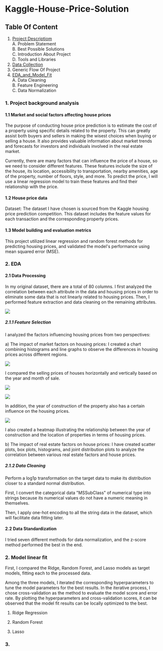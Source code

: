 # Kaggle-House-Price-Solution



## Table Of Content
1. [Project Descriptiom](https://www.kaggle.com/competitions/house-prices-advanced-regression-techniques/overview)<br>
    A. Problem Statement<br>
    B. Best Possible Solutions<br>
    C. Introduction About Project<br>
    D. Tools and Libraries
2. [Data Collection](https://www.kaggle.com/competitions/house-prices-advanced-regression-techniques/overview)
3.  Generic Flow Of Project
4. [EDA_and_Model_Fit](https://github.com/kklsy109/Kaggle-House-Price-Solution/blob/main/Data_Processing.ipynb)<br>
    A. Data Cleaning<br>
    B. Feature Engineering<br>
    C. Data Normalization
    
  
  
### 1. Project background analysis
#### 1.1 Market and social factors affecting house prices

The purpose of conducting house price prediction is to estimate the cost of a property using specific details related to the property. This can greatly assist both buyers and sellers in making the wisest choices when buying or selling a house. It also provides valuable information about market trends and forecasts for investors and individuals involved in the real estate market.

Currently, there are many factors that can influence the price of a house, so we need to consider different features. These features include the size of the house, its location, accessibility to transportation, nearby amenities, age of the property, number of floors, style, and more. To predict the price, I will use a linear regression model to train these features and find their relationship with the price.

#### 1.2 House price data

Dataset: The dataset I have chosen is sourced from the Kaggle housing price prediction competition. This dataset includes the feature values for each transaction and the corresponding property prices.


#### 1.3 Model building and evaluation metrics

This project utilized linear regression and random forest methods for predicting housing prices, and validated the model's performance using mean squared error (MSE).

### 2. EDA


#### 2.1 Data Processing



In my original dataset, there are a total of 80 columns. I first analyzed the correlation between each attribute in the data and housing prices in order to eliminate some data that is not linearly related to housing prices. Then, I performed feature extraction and data cleaning on the remaining attributes.

![](https://github.com/kklsy109/Kaggle-House-Price-Solution/blob/main/Pictures/1.png)


##### 2.1.1 Feature Selection

I analyzed the factors influencing housing prices from two perspectives:

a) The impact of market factors on housing prices:
I created a chart combining histograms and line graphs to observe the differences in housing prices across different regions.

![](https://github.com/kklsy109/Kaggle-House-Price-Solution/blob/main/Pictures/2.png)

I compared the selling prices of houses horizontally and vertically based on the year and month of sale.

![](https://github.com/kklsy109/Kaggle-House-Price-Solution/blob/main/Pictures/3.png)

![](https://github.com/kklsy109/Kaggle-House-Price-Solution/blob/main/Pictures/4.png)

In addition, the year of construction of the property also has a certain influence on the housing prices.

![](https://github.com/kklsy109/Kaggle-House-Price-Solution/blob/main/Pictures/5.png)

I also created a heatmap illustrating the relationship between the year of construction and the location of properties in terms of housing prices.


b) The impact of real estate factors on house prices:
I have created scatter plots, box plots, histograms, and joint distribution plots to analyze the correlation between various real estate factors and house prices.


##### 2.1.2 Data Cleaning

Perform a log1p transformation on the target data to make its distribution closer to a standard normal distribution.


First, I convert the categorical data "MSSubClass" of numerical type into strings because its numerical values do not have a numeric meaning in themselves.





Then, I apply one-hot encoding to all the string data in the dataset, which will facilitate data fitting later.



#### 2.2 Data Standardization

I tried seven different methods for data normalization, and the z-score method performed the best in the end.



### 2. Model linear fit


First, I compared the Ridge, Random Forest, and Lasso models as target models, fitting each to the processed data.

Among the three models, I iterated the corresponding hyperparameters to tune the model parameters for the best results. In the iterative process, I chose cross-validation as the method to evaluate the model score and error rate. By plotting the hyperparameters and cross-validation scores, it can be observed that the model fit results can be locally optimized to the best.


1) Ridge Regression


2) Random Forest


3) Lasso


### 3. 






















